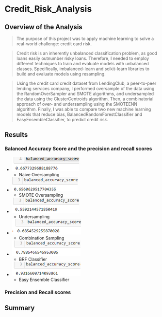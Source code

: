 # Credit_Risk_Analysis

## Overview of the Analysis
> The purpose of this project was to apply machine learning to solve a real-world challenge: credit card risk.

> Credit risk is an inherently unbalanced classification problem, as good loans easily outnumber risky loans. Therefore, I needed to employ different techniques to train and evaluate models with unbalanced classes. Specifically, imbalanced-learn and scikit-learn libraries to build and evaluate models using resampling.

> Using the credit card credit dataset from LendingClub, a peer-to-peer lending services company, I performed oversample of the data using the RandomOverSampler and SMOTE algorithms, and undersampled the data using the ClusterCentroids algorithm. Then, a combinatorial approach of over- and undersampling using the SMOTEENN algorithm. Finally, I was able to compare two new machine learning models that reduce bias, BalancedRandomForestClassifier and EasyEnsembleClassifier, to predict credit risk.


## Results
### Balanced Accuracy Score and the precision and recall scores

- ![](Resources/nos_as.png) 
  - Naive Oversampling  
- ![](Resources/smoteos_as.png)
  - SMOTE Oversampling
- ![](Resources/us_as.png)
  - Undersampling
- ![](Resources/combo_as.png)
  - Combination Sampling    
- ![](Resources/brf_as.png)
  - BRF Classifier          
- ![](Resources/eec_as.png)
  - Easy Ensemble Classifier 
### Precision and Recall scores  

## Summary

